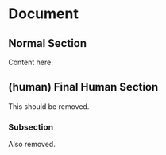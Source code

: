 # Document

## Normal Section

Content here.

## (human) Final Human Section

This should be removed.

### Subsection

Also removed.